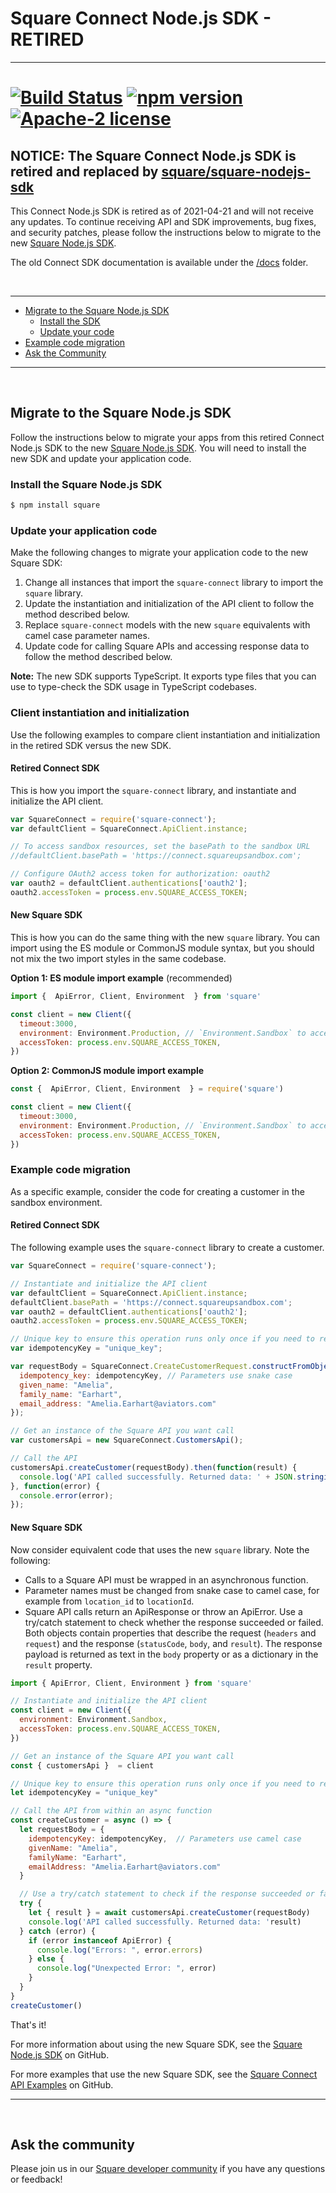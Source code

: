 # Square Connect Node.js SDK - RETIRED

---

[![Build Status](https://travis-ci.org/square/connect-nodejs-sdk.svg?branch=master)](https://travis-ci.org/square/connect-nodejs-sdk)
[![npm version](https://badge.fury.io/js/square-connect.svg)](https://badge.fury.io/js/square-connect)
[![Apache-2 license](https://img.shields.io/badge/license-Apache2-brightgreen.svg)](https://www.apache.org/licenses/LICENSE-2.0)
==================

## NOTICE: The Square Connect Node.js SDK is retired and replaced by [square/square-nodejs-sdk]
This Connect Node.js SDK is retired as of 2021-04-21 and will not receive any updates. To continue receiving API and SDK improvements, bug fixes, and security patches, please follow the instructions below to migrate to the new [Square Node.js SDK].

The old Connect SDK documentation is available under the [/docs] folder.

<br/>

---

* [Migrate to the Square Node.js SDK](#migrate-to-the-square-nodejs-sdk)
  * [Install the SDK](#install-the-sdk)
  * [Update your code](#update-your-code)
* [Example code migration](#example-code-migration)
* [Ask the Community](#ask-the-community)

---

<br/>

## Migrate to the Square Node.js SDK

Follow the instructions below to migrate your apps from this retired Connect Node.js SDK to the new [Square Node.js SDK]. You will need to install the new SDK and update your application code.

### Install the Square Node.js SDK

```sh
$ npm install square
```

### Update your application code
Make the following changes to migrate your application code to the new Square SDK:

1. Change all instances that import the `square-connect` library to import the `square` library.
1. Update the instantiation and initialization of the API client to follow the method described below.
1. Replace `square-connect` models with the new `square` equivalents with camel case parameter names.
1. Update code for calling Square APIs and accessing response data to follow the method described below.

**Note:** The new SDK supports TypeScript. It exports type files that you can use to type-check the SDK usage in TypeScript codebases.

### Client instantiation and initialization
Use the following examples to compare client instantiation and initialization in the retired SDK versus the new SDK.

#### Retired Connect SDK
This is how you import the `square-connect` library, and instantiate and initialize the API client.
```javascript
var SquareConnect = require('square-connect');
var defaultClient = SquareConnect.ApiClient.instance;

// To access sandbox resources, set the basePath to the sandbox URL
//defaultClient.basePath = 'https://connect.squareupsandbox.com';

// Configure OAuth2 access token for authorization: oauth2
var oauth2 = defaultClient.authentications['oauth2'];
oauth2.accessToken = process.env.SQUARE_ACCESS_TOKEN;
```

#### New Square SDK
This is how you can do the same thing with the new `square` library. You can import using the ES module or CommonJS module syntax, but you should not mix the two import styles in the same codebase.

**Option 1: ES module import example** (recommended)
```javascript
import {  ApiError, Client, Environment  } from 'square'

const client = new Client({
  timeout:3000,
  environment: Environment.Production, // `Environment.Sandbox` to access sandbox resources
  accessToken: process.env.SQUARE_ACCESS_TOKEN,
})
```
**Option 2: CommonJS module import example**  
```javascript
const {  ApiError, Client, Environment  } = require('square')

const client = new Client({
  timeout:3000,
  environment: Environment.Production, // `Environment.Sandbox` to access sandbox resources
  accessToken: process.env.SQUARE_ACCESS_TOKEN,
})
```

### Example code migration
As a specific example, consider the code for creating a customer in the sandbox environment.

#### Retired Connect SDK
The following example uses the `square-connect` library to create a customer.
```javascript
var SquareConnect = require('square-connect');

// Instantiate and initialize the API client
var defaultClient = SquareConnect.ApiClient.instance;
defaultClient.basePath = 'https://connect.squareupsandbox.com';
var oauth2 = defaultClient.authentications['oauth2'];
oauth2.accessToken = process.env.SQUARE_ACCESS_TOKEN;

// Unique key to ensure this operation runs only once if you need to retry
var idempotencyKey = "unique_key";

var requestBody = SquareConnect.CreateCustomerRequest.constructFromObject({
  idempotency_key: idempotencyKey, // Parameters use snake case
  given_name: "Amelia",
  family_name: "Earhart",
  email_address: "Amelia.Earhart@aviators.com"
});

// Get an instance of the Square API you want call
var customersApi = new SquareConnect.CustomersApi();

// Call the API
customersApi.createCustomer(requestBody).then(function(result) {
  console.log('API called successfully. Returned data: ' + JSON.stringify(result, 0, 1));
}, function(error) {
  console.error(error);
});
```

#### New Square SDK
Now consider equivalent code that uses the new `square` library. Note the following:
   * Calls to a Square API must be wrapped in an asynchronous function.
   * Parameter names must be changed from snake case to camel case, for example from `location_id` to `locationId`.
   * Square API calls return an ApiResponse or throw an ApiError. Use a try/catch statement to check whether the response succeeded or failed. Both objects contain properties that describe the request (`headers` and `request`) and the response (`statusCode`, `body`, and `result`). The response payload is returned as text in the `body` property or as a dictionary in the `result` property.

```javascript
import { ApiError, Client, Environment } from 'square'

// Instantiate and initialize the API client
const client = new Client({
  environment: Environment.Sandbox,
  accessToken: process.env.SQUARE_ACCESS_TOKEN,
})

// Get an instance of the Square API you want call
const { customersApi }  = client

// Unique key to ensure this operation runs only once if you need to retry
let idempotencyKey = "unique_key"

// Call the API from within an async function
const createCustomer = async () => {
  let requestBody = {
    idempotencyKey: idempotencyKey,  // Parameters use camel case
    givenName: "Amelia",  
    familyName: "Earhart",
    emailAddress: "Amelia.Earhart@aviators.com"
  }

  // Use a try/catch statement to check if the response succeeded or failed
  try {
    let { result } = await customersApi.createCustomer(requestBody)     
    console.log('API called successfully. Returned data: 'result)
  } catch (error) {
    if (error instanceof ApiError) {
      console.log("Errors: ", error.errors)
    } else {
      console.log("Unexpected Error: ", error)
    }
  }
}
createCustomer()
```

That's it!

For more information about using the new Square SDK, see the [Square Node.js SDK] on GitHub.

For more examples that use the new Square SDK, see the [Square Connect API Examples] on GitHub.

---

<br/>

## Ask the community

Please join us in our [Square developer community] if you have any questions or feedback!

[//]: # "Link anchor definitions"
[square/square-nodejs-sdk]: https://github.com/square/square-nodejs-sdk
[Square Node.js SDK]: https://github.com/square/square-nodejs-sdk
[Square API Lifecycle documentation]: https://developer.squareup.com/docs/build-basics/api-lifecycle#deprecated-apis
[/docs]: https://github.com/square/connect-nodejs-sdk/tree/master/docs/README.md
[Square Connect API Examples]: https://github.com/square/connect-api-examples/tree/master/connect-examples/v2
[Square developer community]: https://squ.re/slack
